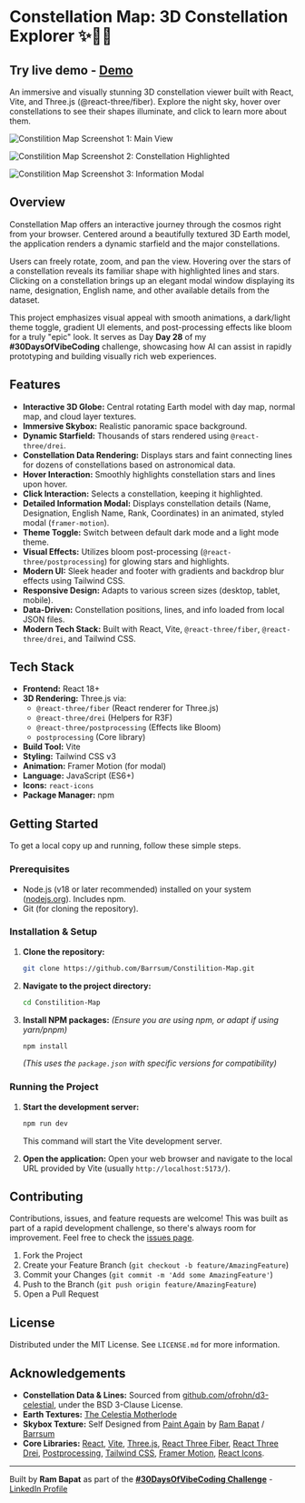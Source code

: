 # Constellation Map: 3D Constellation Explorer ✨🌌🔭

## Try live demo - [Demo](https://constilition-map.vercel.app/)

An immersive and visually stunning 3D constellation viewer built with React, Vite, and Three.js (@react-three/fiber). Explore the night sky, hover over constellations to see their shapes illuminate, and click to learn more about them.

<!-- ================================================== -->

![Constilition Map Screenshot 1: Main View](public/Screenshot1.png)

![Constilition Map Screenshot 2: Constellation Highlighted](public/Screenshot2.png)

![Constilition Map Screenshot 3: Information Modal](public/Screenshot3.png)

<!-- ================================================== -->

## Overview

Constellation Map offers an interactive journey through the cosmos right from your browser. Centered around a beautifully textured 3D Earth model, the application renders a dynamic starfield and the major constellations.

Users can freely rotate, zoom, and pan the view. Hovering over the stars of a constellation reveals its familiar shape with highlighted lines and stars. Clicking on a constellation brings up an elegant modal window displaying its name, designation, English name, and other available details from the dataset.

This project emphasizes visual appeal with smooth animations, a dark/light theme toggle, gradient UI elements, and post-processing effects like bloom for a truly "epic" look. It serves as Day **Day 28** of my **#30DaysOfVibeCoding** challenge, showcasing how AI can assist in rapidly prototyping and building visually rich web experiences.

## Features

*   **Interactive 3D Globe:** Central rotating Earth model with day map, normal map, and cloud layer textures.
*   **Immersive Skybox:** Realistic panoramic space background.
*   **Dynamic Starfield:** Thousands of stars rendered using `@react-three/drei`.
*   **Constellation Data Rendering:** Displays stars and faint connecting lines for dozens of constellations based on astronomical data.
*   **Hover Interaction:** Smoothly highlights constellation stars and lines upon hover.
*   **Click Interaction:** Selects a constellation, keeping it highlighted.
*   **Detailed Information Modal:** Displays constellation details (Name, Designation, English Name, Rank, Coordinates) in an animated, styled modal (`framer-motion`).
*   **Theme Toggle:** Switch between default dark mode and a light mode theme.
*   **Visual Effects:** Utilizes bloom post-processing (`@react-three/postprocessing`) for glowing stars and highlights.
*   **Modern UI:** Sleek header and footer with gradients and backdrop blur effects using Tailwind CSS.
*   **Responsive Design:** Adapts to various screen sizes (desktop, tablet, mobile).
*   **Data-Driven:** Constellation positions, lines, and info loaded from local JSON files.
*   **Modern Tech Stack:** Built with React, Vite, `@react-three/fiber`, `@react-three/drei`, and Tailwind CSS.

## Tech Stack

*   **Frontend:** React 18+
*   **3D Rendering:** Three.js via:
    *   `@react-three/fiber` (React renderer for Three.js)
    *   `@react-three/drei` (Helpers for R3F)
    *   `@react-three/postprocessing` (Effects like Bloom)
    *   `postprocessing` (Core library)
*   **Build Tool:** Vite
*   **Styling:** Tailwind CSS v3
*   **Animation:** Framer Motion (for modal)
*   **Language:** JavaScript (ES6+)
*   **Icons:** `react-icons`
*   **Package Manager:** npm

## Getting Started

To get a local copy up and running, follow these simple steps.

### Prerequisites

*   Node.js (v18 or later recommended) installed on your system ([nodejs.org](https://nodejs.org/)). Includes npm.
*   Git (for cloning the repository).

### Installation & Setup

1.  **Clone the repository:**
    ```bash
    git clone https://github.com/Barrsum/Constilition-Map.git
    ```

2.  **Navigate to the project directory:**
    ```bash
    cd Constilition-Map
    ```

3.  **Install NPM packages:**
    *(Ensure you are using npm, or adapt if using yarn/pnpm)*
    ```bash
    npm install
    ```
    *(This uses the `package.json` with specific versions for compatibility)*

### Running the Project

1.  **Start the development server:**
    ```bash
    npm run dev
    ```
    This command will start the Vite development server.

2.  **Open the application:**
    Open your web browser and navigate to the local URL provided by Vite (usually `http://localhost:5173/`).

## Contributing

Contributions, issues, and feature requests are welcome! This was built as part of a rapid development challenge, so there's always room for improvement. Feel free to check the [issues page](https://github.com/Barrsum/Constilition-Map/issues).

1.  Fork the Project
2.  Create your Feature Branch (`git checkout -b feature/AmazingFeature`)
3.  Commit your Changes (`git commit -m 'Add some AmazingFeature'`)
4.  Push to the Branch (`git push origin feature/AmazingFeature`)
5.  Open a Pull Request

## License

Distributed under the MIT License. See `LICENSE.md` for more information.

## Acknowledgements

*   **Constellation Data & Lines:** Sourced from [github.com/ofrohn/d3-celestial](https://github.com/ofrohn/d3-celestial), under the BSD 3-Clause License.
*   **Earth Textures:** [The Celestia Motherlode](http://www.celestiamotherlode.net/)
*   **Skybox Texture:** Self Designed from [Paint Again](https://paint-again.vercel.app/) by [Ram Bapat](https://www.linkedin.com/in/ram-bapat-barrsum-diamos) / [Barrsum](https://github.com/Barrsum)
*   **Core Libraries:** [React](https://react.dev/), [Vite](https://vitejs.dev/), [Three.js](https://threejs.org/), [React Three Fiber](https://docs.pmnd.rs/react-three-fiber/), [React Three Drei](https://github.com/pmndrs/drei), [Postprocessing](https://github.com/pmndrs/postprocessing), [Tailwind CSS](https://tailwindcss.com/), [Framer Motion](https://www.framer.com/motion/), [React Icons](https://react-icons.github.io/react-icons/).

---

Built by **Ram Bapat** as part of the **[#30DaysOfVibeCoding Challenge](https://www.linkedin.com/posts/ram-bapat-barrsum-diamos_vibecoding-ai-machinelearning-activity-7312839191153860608-wQ8y?utm_source=share&utm_medium=member_desktop)** - [LinkedIn Profile](https://www.linkedin.com/in/ram-bapat-barrsum-diamos)
